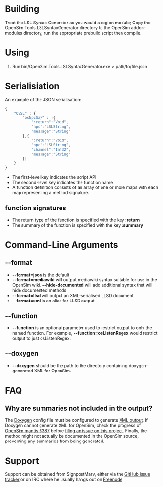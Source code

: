 # Building
Treat the LSL Syntax Generator as you would a region module; Copy the
OpenSim.Tools.LSLSyntaxGenerator directory to the OpenSim addon-modules
directory, run the appropriate prebuild script then compile.

# Using
1. Run bin/OpenSim.Tools.LSLSyntaxGenerator.exe > path/to/file.json

# Serialisiation
An example of the JSON serialisation:
```javascript
{
	"OSSL" : {
		"osNpcSay" : [{
			":return":"Void",
			"npc":"LSLString",
			"message":"String"
		},{
			":return":"Void",
			"npc":"LSLString",
			"channel":"Int32",
			"message":"String"
		}]
	}
}
```

*	The first-level key indicates the script API
*	The second-level key indicates the function name
*	A function definition consists of an array of one or more maps with each
	map representing a method signature.

## function signatures
*	The return type of the function is specified with the key __:return__
*	The summary of the function is specified with the key __:summary__

# Command-Line Arguments

## --format
*	__--format=json__ is the default
*	__--format=mediawiki__ will output mediawiki syntax suitable for use in
	the OpenSim wiki. __--hide-documented__ will add additional syntax that
	will hide documented methods
*	__--format=llsd__ will output an XML-serialised LLSD document
*	__--format=xml__ is an alias for LLSD output

## --function
*	__--function__ is an optional parameter used to restrict output to only
	the named function. For example, __--function=osListenRegex__ would
	restrict output to just osListenRegex.

## --doxygen
*	__--doxygen__ should be the path to the directory containing
	doxygen-generated XML for OpenSim.

# FAQ

## Why are summaries not included in the output?
The [Doxygen](http://www.stack.nl/~dimitri/doxygen/index.html) config file
must be configured to generate [XML output](http://www.stack.nl/~dimitri/doxygen/config.html#cfg_generate_xml).
If Doxygen cannot generate XML for OpenSim, check the progress of
[OpenSim mantis 6387](http://opensimulator.org/mantis/view.php?id=6387)
before [filing an issue on this project](https://github.com/SignpostMarv/OpenSim.Tools.LSLSyntaxGenerator/issues).
Finally, the method might not actually be documented in the OpenSim source,
preventing any summaries from being generated.

# Support
Support can be obtained from SignpostMarv, either via the 
[GitHub issue tracker](https://github.com/SignpostMarv/OpenSim.Tools.LSLSyntaxGenerator/issues)
or on IRC where he usually hangs out on [Freenode](http://webchat.freenode.net/)
